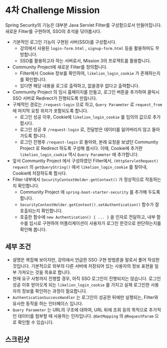 # 4차 Challenge Mission

Spring Security의 기능은 대부분 Java Servlet Filter를 구성함으로서 만들어집니다. 
새로운 Filter를 구현하여, SSO의 초석을 닦아봅시다.

- 기본적인 로그인 기능이 구현된 서버(SSO)를 구성합시다.
  - 강의에서 사용된 ```login-form.html``` , ```signup-form.html``` 등을 활용하여도 무방합니다.
  - SSO를 활용하고자 하는 서버로서, Mission 3의 프로젝트를 활용합니다.
- Community Project에 새로운 Filter를 정의합니다.
  - Filter에서 Cookie 정보를 확인하여, ```likelion_login_cookie``` 가 존재하는지를 확인합니다.
  - 있다면 해당 내용을 로그로 출력하고, 없을경우 없다고 출력합니다.
- Community Project 의 임시 홈페이지를 만들고, 로그인 버튼을 추가하여 클릭시 SSO 서버로 Redirect가 진행되도록 만듭니다.
- 구체적인 경로는 ```/request-login``` 으로 하고, ```Query Parameter``` 로 ```request_from``` 에 마지막 요청 위치가 포함되도록 합니다.
  - 로그인 성공 이후, Cookie에 ```likelion_login_cookie``` 를 임의의 값으로 추가합시다.
  - 로그인 성공 후  ```/request-login``` 로, 전달받은 데이터를 잃어버리지 않고 돌아가도록 합니다.
  - 로그인 진행후 ```/request-login``` 로 돌아와, 본래 요청을 보냈던 Community Project 로 Redirect 하도록 구성해 봅시다. 이때, Cookie에 추가한 ```likelion_login_cookie``` 역시 ```Query Parameter``` 에 추가합니다.
- 앞서 Communtiy Project 에서 구성하였던 Filter에서, ```(HttpServletRequest) request``` 의 ```getQueryString()``` 에서 ```likelion_login_cookie``` 를 찾아내, Cookie에 저장하도록 합시다.
- Filter 내부에서 ```SecurityContextHolder.getContext()``` 가 정상적으로 작동하는지 확인합니다.
  - Community Project 에 ```spring-boot-starter-security``` 를 추가해 두도록 합니다.
  - ```SecurityContextHolder.getContext().setAuthentication()``` 함수가 잘 호출되는지 확인합니다.
  - 호출한 함수에 ```new Authentication() { ... }``` 을 인자로 전달하고, 내부 함수를 임시로 구현하여 어플리케이션이 사용자가 로그인 한것으로 판단하는지를 확인해 봅니다.

## 세부 조건

- 설명은 복잡해 보이지만, 강의에서 언급한 SSO 구현 방법론을 말로서 풀어 작성한 것입니다. 기본적으로 외부의 다른 서버에 저장되어 있는 사용자의 정보 표현을 일부 가져오는 것을 목표로 합니다.
- 현재 요구 사항까지 진행할 경우, 아직 SSO 로그인이 진행되지는 않습니다. 로그인 성공 이후 받아오게 되는 ```likelion_login_cookie``` 를 가지고 실제 로그인한 사용자의 정보를 확인하는 과정이 필요합니다.
- ```AuthenticationSuccessHandler``` 는 로그인이 성공한 뒤에만 실행되는, Filter와 유사한 동작을 하는 인터페이스 입니다.
- ```Query Parameter``` 는 URL의 구조에 대하여, URL 뒤에 조회 등의 목적으로 추가적인 데이터를 첨부할 때 사용하는 인자입니다. ```@GetMapping``` 의 ```@RequestParam``` 으로 확인할 수 있습니다.

## 스크린샷

